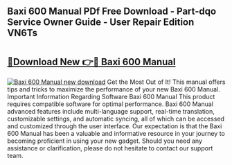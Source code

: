 ## Baxi 600 Manual PDf Free Download - Part-dqo Service Owner Guide - User Repair Edition VN6Ts

# <h2><a href="http://cf26395.oget.top/?id=Baxi+600+Manual">🔗Download New 👉🔴 Baxi 600 Manual</a></h2>

[![Baxi 600 Manual new download](https://i.imgur.com/5g1atiW.png)](http://cf26395.oget.top/?id=Baxi+600+Manual)
Get the Most Out of It! This manual offers tips and tricks to maximize the performance of your new Baxi 600 Manual. Important Information Regarding Software Baxi 600 Manual This product requires compatible software for optimal performance. Baxi 600 Manual advanced features include multi-language support, real-time translation, customizable settings, and automatic syncing, all of which can be accessed and customized through the user interface. Our expectation is that the Baxi 600 Manual has been a valuable and informative resource in your journey to becoming proficient in using your new gadget. Should you need any assistance or clarification, please do not hesitate to contact our support team.
